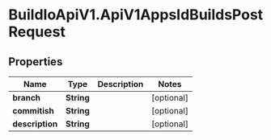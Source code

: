 # BuildIoApiV1.ApiV1AppsIdBuildsPostRequest

## Properties

Name | Type | Description | Notes
------------ | ------------- | ------------- | -------------
**branch** | **String** |  | [optional] 
**commitish** | **String** |  | [optional] 
**description** | **String** |  | [optional] 


